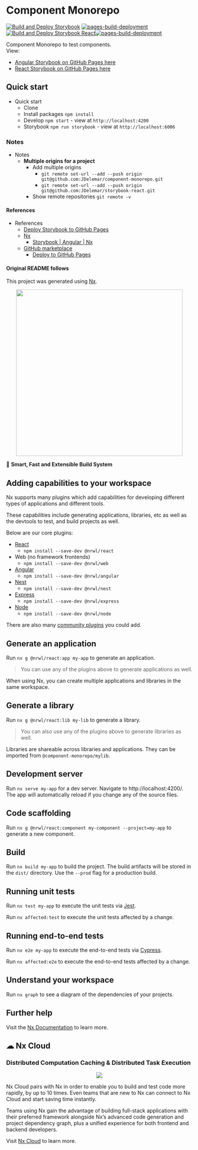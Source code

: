 # Component Monorepo

[![Build and Deploy Storybook](https://github.com/JDelemar/component-monorepo/actions/workflows/storybook.yml/badge.svg)](https://github.com/JDelemar/component-monorepo/actions/workflows/storybook.yml)
[![pages-build-deployment](https://github.com/JDelemar/component-monorepo/actions/workflows/pages/pages-build-deployment/badge.svg)](https://github.com/JDelemar/component-monorepo/actions/workflows/pages/pages-build-deployment)[![Build and Deploy Storybook React](https://github.com/JDelemar/storybook-react/actions/workflows/storybook-react.yml/badge.svg)](https://github.com/JDelemar/storybook-react/actions/workflows/storybook-react.yml)[![pages-build-deployment](https://github.com/JDelemar/storybook-react/actions/workflows/pages/pages-build-deployment/badge.svg)](https://github.com/JDelemar/storybook-react/actions/workflows/pages/pages-build-deployment)

Component Monorepo to test components.  
View:

- [Angular Storybook on GitHub Pages here](https://jdelemar.github.io/component-monorepo)
- [React Storybook on GitHub Pages here](https://jdelemar.github.io/storybook-react)

## Quick start

- Quick start
  - Clone
  - Install packages `npm install`
  - Develop `npm start` - view at `http://localhost:4200`
  - Storybook `npm run storybook` - view at `http://localhost:6006`

### Notes

- Notes
  - **Multiple origins for a project**
    - Add multiple origins
      - `git remote set-url --add --push origin git@github.com:JDelemar/component-monorepo.git`
      - `git remote set-url --add --push origin git@github.com:JDelemar/storybook-react.git`
    - Show remote repositories `git remote -v`

#### References

- References
  - [Deploy Storybook to GitHub Pages](https://dev.to/kouts/deploy-storybook-to-github-pages-3bij)
  - [Nx](https://nx.dev)
    - [Storybook | Angular | Nx](https://nx.dev/storybook/overview-angular)
  - [GitHub marketplace](https://github.com/marketplace)
    - [Deploy to GitHub Pages](https://github.com/marketplace/actions/deploy-to-github-pages)

#### Original README follows

This project was generated using [Nx](https://nx.dev).  

<p style="text-align: center;"><img src="https://raw.githubusercontent.com/nrwl/nx/master/images/nx-logo.png" width="450"></p>

🔎 **Smart, Fast and Extensible Build System**

## Adding capabilities to your workspace

Nx supports many plugins which add capabilities for developing different types of applications and different tools.

These capabilities include generating applications, libraries, etc as well as the devtools to test, and build projects as well.

Below are our core plugins:

- [React](https://reactjs.org)
  - `npm install --save-dev @nrwl/react`
- Web (no framework frontends)
  - `npm install --save-dev @nrwl/web`
- [Angular](https://angular.io)
  - `npm install --save-dev @nrwl/angular`
- [Nest](https://nestjs.com)
  - `npm install --save-dev @nrwl/nest`
- [Express](https://expressjs.com)
  - `npm install --save-dev @nrwl/express`
- [Node](https://nodejs.org)
  - `npm install --save-dev @nrwl/node`

There are also many [community plugins](https://nx.dev/community) you could add.

## Generate an application

Run `nx g @nrwl/react:app my-app` to generate an application.

> You can use any of the plugins above to generate applications as well.

When using Nx, you can create multiple applications and libraries in the same workspace.

## Generate a library

Run `nx g @nrwl/react:lib my-lib` to generate a library.

> You can also use any of the plugins above to generate libraries as well.

Libraries are shareable across libraries and applications. They can be imported from `@component-monorepo/mylib`.

## Development server

Run `nx serve my-app` for a dev server. Navigate to http://localhost:4200/. The app will automatically reload if you change any of the source files.

## Code scaffolding

Run `nx g @nrwl/react:component my-component --project=my-app` to generate a new component.

## Build

Run `nx build my-app` to build the project. The build artifacts will be stored in the `dist/` directory. Use the `--prod` flag for a production build.

## Running unit tests

Run `nx test my-app` to execute the unit tests via [Jest](https://jestjs.io).

Run `nx affected:test` to execute the unit tests affected by a change.

## Running end-to-end tests

Run `nx e2e my-app` to execute the end-to-end tests via [Cypress](https://www.cypress.io).

Run `nx affected:e2e` to execute the end-to-end tests affected by a change.

## Understand your workspace

Run `nx graph` to see a diagram of the dependencies of your projects.

## Further help

Visit the [Nx Documentation](https://nx.dev) to learn more.



## ☁ Nx Cloud

### Distributed Computation Caching & Distributed Task Execution

<p style="text-align: center;"><img src="https://raw.githubusercontent.com/nrwl/nx/master/images/nx-cloud-card.png"></p>

Nx Cloud pairs with Nx in order to enable you to build and test code more rapidly, by up to 10 times. Even teams that are new to Nx can connect to Nx Cloud and start saving time instantly.

Teams using Nx gain the advantage of building full-stack applications with their preferred framework alongside Nx’s advanced code generation and project dependency graph, plus a unified experience for both frontend and backend developers.

Visit [Nx Cloud](https://nx.app/) to learn more.
